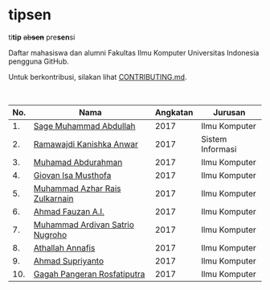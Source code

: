 # tipsen

ti**tip** ~~ab**sen**~~ pre**sen**si

Daftar mahasiswa dan alumni Fakultas Ilmu Komputer Universitas Indonesia pengguna GitHub.

Untuk berkontribusi, silakan lihat [CONTRIBUTING.md][contributing.md].

<br>

| No. | Nama                                         | Angkatan | Jurusan          |
| --- | -------------------------------------------- | -------- | ---------------- |
| 1.  | [Sage Muhammad Abdullah][laymonage]          | 2017     | Ilmu Komputer    |
| 2.  | [Ramawajdi Kanishka Anwar][ramawajdika]      | 2017     | Sistem Informasi |
| 3.  | [Muhamad Abdurahman][aabccd021]              | 2017     | Ilmu Komputer    |
| 4.  | [Giovan Isa Musthofa][giovanism]             | 2017     | Ilmu Komputer    |
| 5.  | [Muhammad Azhar Rais Zulkarnain][azharaiz]   | 2017     | Ilmu Komputer    |
| 6.  | [Ahmad Fauzan A.I.][ahmad-fauzan458]         | 2017     | Ilmu Komputer    |
| 7.  | [Muhammad Ardivan Satrio Nugroho][nuga99]    | 2017     | Ilmu Komputer    |
| 8.  | [Athallah Annafis][annafis1]                 | 2017     | Ilmu Komputer    |
| 9.  | [Ahmad Supriyanto][butterchoco]              | 2017     | Ilmu Komputer    |
| 10. | [Gagah Pangeran Rosfatiputra][gagahpangeran] | 2017     | Ilmu Komputer    |

[contributing.md]: CONTRIBUTING.md
[laymonage]: https://github.com/laymonage
[ramawajdika]: https://github.com/ramawajdika
[aabccd021]: https://github.com/aabccd021
[giovanism]: https://github.com/giovanism
[azharaiz]: https://github.com/azharaiz
[ahmad-fauzan458]: https://github.com/ahmad-fauzan458
[nuga99]: https://github.com/nuga99
[annafis1]: https://github.com/annafis1
[butterchoco]: https://github.com/butterchoco
[gagahpangeran]: https://github.com/gagahpangeran
